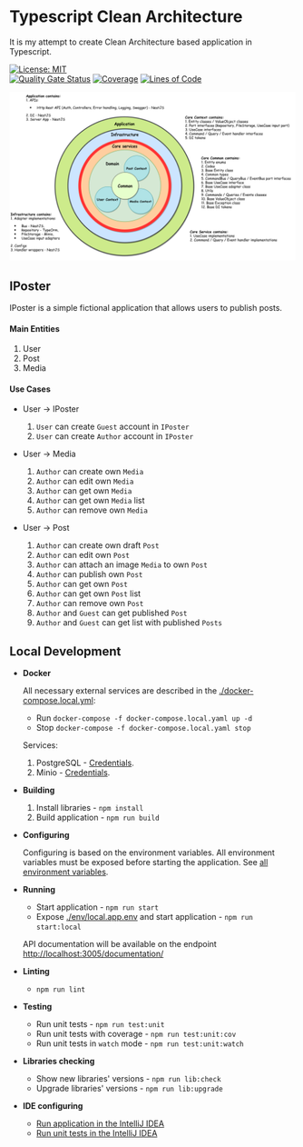 # Typescript Clean Architecture

It is my attempt to create Clean Architecture based application in Typescript.

[![License: MIT](https://img.shields.io/badge/License-MIT-brightgreen.svg)](./LICENSE)  
[![Quality Gate Status](https://sonarcloud.io/api/project_badges/measure?project=pvarentsov_typescript-clean-architecture&metric=alert_status)](https://sonarcloud.io/dashboard?id=pvarentsov_typescript-clean-architecture)
[![Coverage](https://sonarcloud.io/api/project_badges/measure?project=pvarentsov_typescript-clean-architecture&metric=coverage)](https://sonarcloud.io/dashboard?id=pvarentsov_typescript-clean-architecture)
[![Lines of Code](https://sonarcloud.io/api/project_badges/measure?project=pvarentsov_typescript-clean-architecture&metric=ncloc)](https://sonarcloud.io/dashboard?id=pvarentsov_typescript-clean-architecture)

<p align="center"> 
    <img src="./asset/IPosterStructure.png">
</p>

## IPoster

IPoster is a simple fictional application that allows users to publish posts.

#### Main Entities
1. User
2. Post
3. Media

#### Use Cases

* User -> IPoster
  1. `User` can create `Guest` account in `IPoster`
  2. `User` can create `Author` account in `IPoster`

* User -> Media
  1. `Author` can create own `Media`
  2. `Author` can edit own `Media`
  3. `Author` can get own `Media`
  4. `Author` can get own `Media` list
  5. `Author` can remove own `Media`

* User -> Post
  1. `Author` can create own draft `Post`
  2. `Author` can edit own `Post`
  3. `Author` can attach an image `Media` to own `Post`
  4. `Author` can publish own `Post`
  5. `Author` can get own `Post`
  6. `Author` can get own `Post` list
  7. `Author` can remove own `Post`
  8. `Author` and `Guest` can get published `Post`
  9. `Author` and `Guest` can get list with published `Posts`
  
## Local Development

* **Docker**

    All necessary external services are described in the [./docker-compose.local.yml](./docker-compose.local.yaml):
    * Run `docker-compose -f docker-compose.local.yaml up -d`
    * Stop `docker-compose -f docker-compose.local.yaml stop`
    
    Services:
    1. PostgreSQL - [Credentials](./env/local.pg.env).
    2. Minio - [Credentials](./env/local.minio.env).
    
* **Building**

    1. Install libraries - `npm install`
    2. Build application - `npm run build`
    
* **Configuring**
  
    Configuring is based on the environment variables. All environment variables must be exposed before starting the application.
    See [all environment variables](./env/local.app.env).
    
* **Running**

    * Start application - `npm run start`
    * Expose [./env/local.app.env](./env/local.app.env) and start application - `npm run start:local`
    
    API documentation will be available on the endpoint [http://localhost:3005/documentation/](http://localhost:3005/documentation)
    
* **Linting**

    * `npm run lint`
    
* **Testing**

    * Run unit tests - `npm run test:unit`
    * Run unit tests with coverage - `npm run test:unit:cov`
    * Run unit tests in `watch` mode - `npm run test:unit:watch`    
    
* **Libraries checking**    
   
    * Show new libraries' versions - `npm run lib:check`
    * Upgrade libraries' versions - `npm run lib:upgrade`    

* **IDE configuring**
    * [Run application in the IntelliJ IDEA](./asset/IdeaApplicationLaunchConfiguration.png)
    * [Run unit tests in the IntelliJ IDEA](./asset/IdeaUnitTestConfiguration.png)
